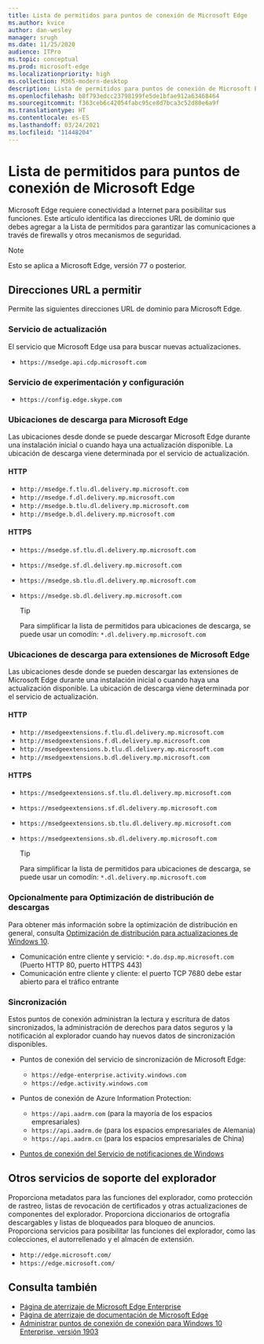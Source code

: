 ```yaml
---
title: Lista de permitidos para puntos de conexión de Microsoft Edge
ms.author: kvice
author: dan-wesley
manager: srugh
ms.date: 11/25/2020
audience: ITPro
ms.topic: conceptual
ms.prod: microsoft-edge
ms.localizationpriority: high
ms.collection: M365-modern-desktop
description: Lista de permitidos para puntos de conexión de Microsoft Edge
ms.openlocfilehash: b8f793edcc23798199fe5de1bfae912a63468464
ms.sourcegitcommit: f363ceb6c42054fabc95ce8d7bca3c52d80e6a9f
ms.translationtype: HT
ms.contentlocale: es-ES
ms.lasthandoff: 03/24/2021
ms.locfileid: "11448204"
---
```

# <a name="allow-list-for-microsoft-edge-endpoints"></a>Lista de permitidos para puntos de conexión de Microsoft Edge

Microsoft Edge requiere conectividad a Internet para posibilitar sus funciones. Este artículo identifica las direcciones URL de dominio que debes agregar a la Lista de permitidos para garantizar las comunicaciones a través de firewalls y otros mecanismos de seguridad.

> [!NOTE]
> Esto se aplica a Microsoft Edge, versión 77 o posterior.

## <a name="domain-urls-to-allow"></a>Direcciones URL a permitir

Permite las siguientes direcciones URL de dominio para Microsoft Edge.

### <a name="update-service"></a>Servicio de actualización

El servicio que Microsoft Edge usa para buscar nuevas actualizaciones.

- `https://msedge.api.cdp.microsoft.com`

### <a name="experimentation-and-configuration-service"></a>Servicio de experimentación y configuración

- `https://config.edge.skype.com`

### <a name="download-locations-for-microsoft-edge"></a>Ubicaciones de descarga para Microsoft Edge

Las ubicaciones desde donde se puede descargar Microsoft Edge durante una instalación inicial o cuando haya una actualización disponible. La ubicación de descarga viene determinada por el servicio de actualización.

#### <a name="http"></a>HTTP

- `http://msedge.f.tlu.dl.delivery.mp.microsoft.com`
- `http://msedge.f.dl.delivery.mp.microsoft.com`
- `http://msedge.b.tlu.dl.delivery.mp.microsoft.com`
- `http://msedge.b.dl.delivery.mp.microsoft.com`

#### <a name="https"></a>HTTPS

- `https://msedge.sf.tlu.dl.delivery.mp.microsoft.com`
- `https://msedge.sf.dl.delivery.mp.microsoft.com`
- `https://msedge.sb.tlu.dl.delivery.mp.microsoft.com`
- `https://msedge.sb.dl.delivery.mp.microsoft.com`

  > [!TIP]
  > Para simplificar la lista de permitidos para ubicaciones de descarga, se puede usar un comodín: `*.dl.delivery.mp.microsoft.com`

### <a name="download-locations-for-microsoft-edge-extensions"></a>Ubicaciones de descarga para extensiones de Microsoft Edge

Las ubicaciones desde donde se pueden descargar las extensiones de Microsoft Edge durante una instalación inicial o cuando haya una actualización disponible. La ubicación de descarga viene determinada por el servicio de actualización.

#### <a name="http"></a>HTTP

- `http://msedgeextensions.f.tlu.dl.delivery.mp.microsoft.com`
- `http://msedgeextensions.f.dl.delivery.mp.microsoft.com`
- `http://msedgeextensions.b.tlu.dl.delivery.mp.microsoft.com`
- `http://msedgeextensions.b.dl.delivery.mp.microsoft.com`

#### <a name="https"></a>HTTPS

- `https://msedgeextensions.sf.tlu.dl.delivery.mp.microsoft.com`
- `https://msedgeextensions.sf.dl.delivery.mp.microsoft.com`
- `https://msedgeextensions.sb.tlu.dl.delivery.mp.microsoft.com`
- `https://msedgeextensions.sb.dl.delivery.mp.microsoft.com`

  > [!TIP]
  > Para simplificar la lista de permitidos para ubicaciones de descarga, se puede usar un comodín: `*.dl.delivery.mp.microsoft.com`

### <a name="optionally-for-download-delivery-optimization"></a>Opcionalmente para Optimización de distribución de descargas

Para obtener más información sobre la optimización de distribución en general, consulta [Optimización de distribución para actualizaciones de Windows 10](/windows/deployment/update/waas-delivery-optimization).

- Comunicación entre cliente y servicio: `*.do.dsp.mp.microsoft.com` (Puerto HTTP 80, puerto HTTPS 443)
- Comunicación entre cliente y cliente: el puerto TCP 7680 debe estar abierto para el tráfico entrante

### <a name="sync"></a>Sincronización

Estos puntos de conexión administran la lectura y escritura de datos sincronizados, la administración de derechos para datos seguros y la notificación al explorador cuando hay nuevos datos de sincronización disponibles.

- Puntos de conexión del servicio de sincronización de Microsoft Edge:

  - `https://edge-enterprise.activity.windows.com`
  - `https://edge.activity.windows.com`

- Puntos de conexión de Azure Information Protection:

  - `https://api.aadrm.com` (para la mayoría de los espacios empresariales)
  - `https://api.aadrm.de` (para los espacios empresariales de Alemania)
  - `https://api.aadrm.cn` (para los espacios empresariales de China)

- [Puntos de conexión del Servicio de notificaciones de Windows](/windows/uwp/design/shell/tiles-and-notifications/firewall-allowlist-config)

## <a name="other-browser-support-services"></a>Otros servicios de soporte del explorador

Proporciona metadatos para las funciones del explorador, como protección de rastreo, listas de revocación de certificados y otras actualizaciones de componentes del explorador. Proporciona diccionarios de ortografía descargables y listas de bloqueados para bloqueo de anuncios. Proporciona servicios para posibilitar las funciones del explorador, como las colecciones, el autorrellenado y el almacén de extensión.

- `http://edge.microsoft.com/`
- `https://edge.microsoft.com/`

## <a name="see-also"></a>Consulta también

- [Página de aterrizaje de Microsoft Edge Enterprise](https://aka.ms/EdgeEnterprise)
- [Página de aterrizaje de documentación de Microsoft Edge](./index.yml)
- [Administrar puntos de conexión de conexión para Windows 10 Enterprise, versión 1903](/windows/privacy/manage-windows-1903-endpoints)